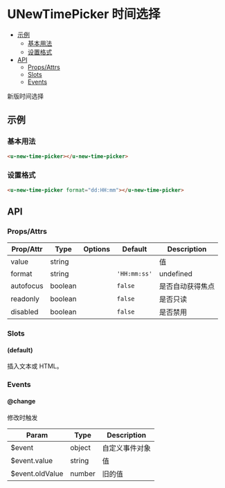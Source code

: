 <!-- 该 README.md 根据 api.yaml 和 docs/*.md 自动生成，为了方便在 GitHub 和 NPM 上查阅。如需修改，请查看源文件 -->

# UNewTimePicker 时间选择

- [示例](#示例)
    - [基本用法](#基本用法)
    - [设置格式](#设置格式)
- [API]()
    - [Props/Attrs](#propsattrs)
    - [Slots](#slots)
    - [Events](#events)

新版时间选择

## 示例
### 基本用法

``` html
<u-new-time-picker></u-new-time-picker>
```

### 设置格式

``` html
<u-new-time-picker format="dd:HH:mm"></u-new-time-picker>
```

## API
### Props/Attrs

| Prop/Attr | Type | Options | Default | Description |
| --------- | ---- | ------- | ------- | ----------- |
| value | string |  |  | 值 |
| format | string |  | `'HH:mm:ss'` | undefined |
| autofocus | boolean |  | `false` | 是否自动获得焦点 |
| readonly | boolean |  | `false` | 是否只读 |
| disabled | boolean |  | `false` | 是否禁用 |

### Slots

#### (default)

插入文本或 HTML。

### Events

#### @change

修改时触发

| Param | Type | Description |
| ----- | ---- | ----------- |
| $event | object | 自定义事件对象 |
| $event.value | string | 值 |
| $event.oldValue | number | 旧的值 |

